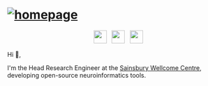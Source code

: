 
# [![homepage](https://user-images.githubusercontent.com/13147259/110202418-53092300-7e60-11eb-9966-2ec36853297d.png)](https://adamltyson.com)



<p align='center'
  <a href="https://twitter.com/adamltyson"><img height="1" src="https://user-images.githubusercontent.com/13147259/110203215-bac16d00-7e64-11eb-83bf-84346d332222.png?raw=true"></a>
    <a href="https://twitter.com/adamltyson"><img height="30" src="https://user-images.githubusercontent.com/13147259/110203215-bac16d00-7e64-11eb-83bf-84346d332222.png?raw=true"></a>&nbsp;&nbsp;
  <a href="https://scholar.google.com/citations?user=YhF8QhoAAAAJ&hl=en"><img height="30" src="https://user-images.githubusercontent.com/13147259/110203045-d4ae8000-7e63-11eb-9822-5e4d2a7b552c.png?raw=true"></a>&nbsp;&nbsp;
<a href="https://www.linkedin.com/in/adamltyson/"><img height="30" src="https://user-images.githubusercontent.com/13147259/110203105-1e976600-7e64-11eb-9f3c-04f899f94369.png?raw=true"></a>
</p>




Hi 👋,

I'm the Head Research Engineer at the [Sainsbury Wellcome Centre](https://www.sainsburywellcome.org/web/), developing open-source neuroinformatics tools.
